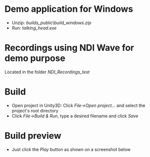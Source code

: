 # Demo application for Windows
- Unzip: *builds_public\build_windows.zip*
- Run: *talking_head.exe*

# Recordings using NDI Wave for demo purpose
Located in the folder *NDI_Recordings_test*

# Build
- Open project in Unity3D: Click *File->Open project...* and select the project's root directory
- Click *File->Build & Run*, type a desired filename and click *Save*

# Build preview
- Just click the *Play* button as shown on a screenshot below

